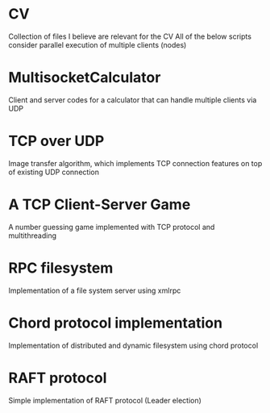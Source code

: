 # CV
Collection of files I believe are relevant for the CV
All of the below scripts consider parallel execution of multiple clients (nodes)
# MultisocketCalculator
Client and server codes for a calculator that can handle multiple clients via UDP
# TCP over UDP
Image transfer algorithm, which implements TCP connection features on top of existing UDP connection
# A TCP Client-Server Game
A number guessing game implemented with TCP protocol and multithreading
# RPC filesystem
Implementation of a file system server using xmlrpc
# Chord protocol implementation
Implementation of distributed and dynamic filesystem using chord protocol
# RAFT protocol
Simple implementation of RAFT protocol (Leader election)
